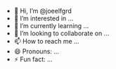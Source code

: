 - 👋 Hi, I’m @joeelfgrd
- 👀 I’m interested in ...
- 🌱 I’m currently learning ...
- 💞️ I’m looking to collaborate on ...
- 📫 How to reach me ...
- 😄 Pronouns: ...
- ⚡ Fun fact: ...

<!---
joeelfgrd/joeelfgrd is a ✨ special ✨ repository because its `README.md` (this file) appears on your GitHub profile.
You can click the Preview link to take a look at your changes.
--->
